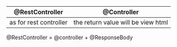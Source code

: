 | @RestController | @Controller |
| --------------- | ----------- |
| as for rest controller| the return value will be view html             |

@RestController = @controller + @ResponseBody